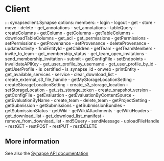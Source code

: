 # Client

<!-- We are manually defining the members here in this case to control the ordering of
those memebrs. We are roughly grouping these for similar functionality. -->
::: synapseclient.Synapse
    options:
        members:
        - login
        - logout
        - get
        - store
        - move
        - delete
        - get_annotations
        - set_annotations
        - tableQuery
        - createColumns
        - getColumn
        - getColumns
        - getTableColumns
        - downloadTableColumns
        - get_acl
        - get_permissions
        - getPermissions
        - setPermissions
        - getProvenance
        - setProvenance
        - deleteProvenance
        - updateActivity
        - findEntityId
        - getChildren
        - getTeam
        - getTeamMembers
        - invite_to_team
        - get_membership_status
        - get_team_open_invitations
        - send_membership_invitation
        - submit
        - getConfigFile
        - setEndpoints
        - invalidateAPIKey
        - get_user_profile_by_username
        - get_user_profile_by_id
        - getUserProfile
        - is_certified
        - is_synapse_id
        - onweb
        - printEntity
        - get_available_services
        - service
        - clear_download_list
        - create_external_s3_file_handle
        - getMyStorageLocationSetting
        - createStorageLocationSetting
        - create_s3_storage_location
        - setStorageLocation
        - get_sts_storage_token
        - create_snapshot_version
        - getConfigFile
        - getEvaluation
        - getEvaluationByContentSource
        - getEvaluationByName
        - create_team
        - delete_team
        - getProjectSetting
        - getSubmission
        - getSubmissions
        - getSubmissionBundles
        - getSubmissionStatus
        - getWiki
        - getWikiAttachments
        - getWikiHeaders
        - get_download_list
        - get_download_list_manifest
        - remove_from_download_list
        - md5Query
        - sendMessage
        - uploadFileHandle
        - restGET
        - restPOST
        - restPUT
        - restDELETE

## More information

See also the [Synapse API documentation](https://rest-docs.synapse.org/)
